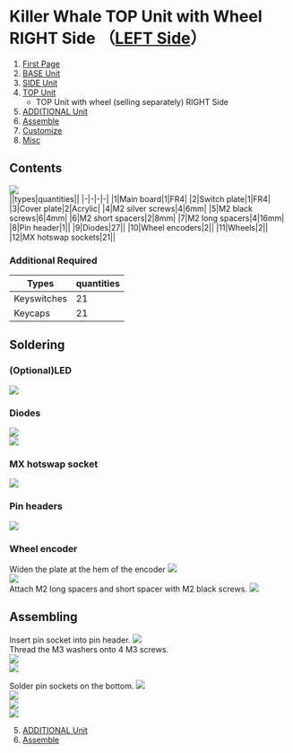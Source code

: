 # Killer Whale TOP Unit with Wheel RIGHT Side （[LEFT Side](../leftside/4_TOP_WHEEL.md)）

1. [First Page](../README_EN.md)
2. [BASE Unit](../rightside/2_BASE.md)
3. [SIDE Unit](../rightside/3_SIDE_TRACKBALL.md)
4. [TOP Unit](../rightside/4_TOP.md)
   - TOP Unit with wheel (selling separately) RIGHT Side
5. [ADDITIONAL Unit](../rightside/5_ADD.md)
6. [Assemble](../rightside/6_ASSEMBLE.md)
7. [Customize](../rightside/7_CUSTOM.md)
8. [Misc](../rightside/8_MISC.md)

## Contents
![](../img/wheeltop/IMG_5894.jpg)    
||types|quantities||
|-|-|-|-|
|1|Main board|1|FR4|
|2|Switch plate|1|FR4|
|3|Cover plate|2|Acrylic|
|4|M2 silver screws|4|6mm|
|5|M2 black screws|6|4mm|
|6|M2 short spacers|2|8mm|
|7|M2 long spacers|4|16mm|
|8|Pin header|1||
|9|Diodes|27||
|10|Wheel encoders|2||
|11|Wheels|2||
|12|MX hotswap sockets|21||

### Additional Required
|Types|quantities|
|-|-|
|Keyswitches|21|
|Keycaps|21|

## Soldering
### (Optional)LED 
![](../img/wheeltop/IMG_5905.jpg)  


### Diodes
![](../img/wheeltop/IMG_5910.jpg)  
![](../img/wheeltop/IMG_5918.jpg)  
### MX hotswap socket
![](../img/wheeltop/IMG_6194.jpg)  


### Pin headers
![](../img/wheeltop/IMG_5938.jpg)  


### Wheel encoder
Widen the plate at the hem of the encoder 
![](../img/wheel/IMG_4976.jpg)  
![](../img/wheeltop/IMG_5942.jpg)  
Attach M2 long spacers and short spacer with M2 black screws.
![](../img/wheeltop/IMG_5954.jpg)  


## Assembling

Insert pin socket into pin header.
![](../img/wheeltop/IMG_6211.jpg)  
Thread the M3 washers onto 4 M3 screws.  
![](../img/top/IMG_5631.jpg)   
![](../img/wheeltop/IMG_5956.jpg)  

Solder pin sockets on the bottom.
![](../img/top/IMG_5641.jpg)  
![](../img/wheeltop/IMG_5973.jpg)  
![](../img/wheeltop/IMG_5978.jpg)  
![](../img/wheeltop/IMG_5981.jpg)  

5. [ADDITIONAL Unit](../rightside/5_ADD.md)
6. [Assemble](../rightside/6_ASSEMBLE.md)
